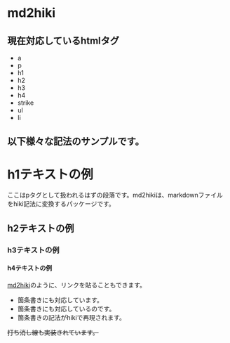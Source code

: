 # md2hiki

## 現在対応しているhtmlタグ

- a
- p
- h1
- h2
- h3
- h4
- strike
- ul
- li

## 以下様々な記法のサンプルです。

# h1テキストの例

ここはpタグとして扱われるはずの段落です。md2hikiは、markdownファイルをhiki記法に変換するパッケージです。

## h2テキストの例

### h3テキストの例

#### h4テキストの例

[md2hiki](https://github.com/basd4g/md2hiki)のように、リンクを貼ることもできます。

- 箇条書きにも対応しています。
- 箇条書きにも対応しているのです。
- 箇条書きの記法がhikiで再現されます。

<strike>打ち消し線も実装されています。</strike>

